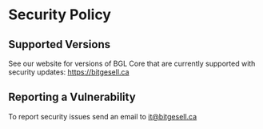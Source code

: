 # Security Policy

## Supported Versions

See our website for versions of BGL Core that are currently supported with
security updates: https://bitgesell.ca

## Reporting a Vulnerability

To report security issues send an email to it@bitgesell.ca

